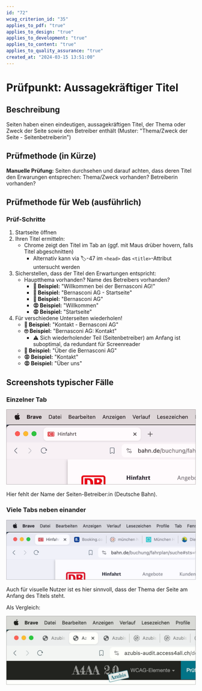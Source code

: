 ```yaml
---
id: "72"
wcag_criterion_id: "35"
applies_to_pdf: "true"
applies_to_design: "true"
applies_to_development: "true"
applies_to_content: "true"
applies_to_quality_assurance: "true"
created_at: "2024-03-15 13:51:00"
---
```


# Prüfpunkt: Aussagekräftiger Titel

## Beschreibung

Seiten haben einen eindeutigen, aussagekräftigen Titel, der Thema oder Zweck der Seite sowie den Betreiber enthält (Muster: "Thema/Zweck der Seite - Seitenbetreiberin")

## Prüfmethode (in Kürze)

**Manuelle Prüfung:** Seiten durchsehen und darauf achten, dass deren Titel den Erwarungen entsprechen: Thema/Zweck vorhanden? Betreiberin vorhanden?

## Prüfmethode für Web (ausführlich)

### Prüf-Schritte

1. Startseite öffnen
1. Ihren Titel ermitteln:
    - Chrome zeigt den Titel im Tab an (ggf. mit Maus drüber hovern, falls Titel abgeschnitten)
        - Alternativ kann via 🏷️-47 im `<head>` das `<title>`-Attribut untersucht werden
2. Sicherstellen, dass der Titel den Erwartungen entspricht:
    - Hauptthema vorhanden? Name des Betreibers vorhanden?
        - **🙂 Beispiel:** "Willkommen bei der Bernasconi AG!"
        - **🙂 Beispiel:** "Bernasconi AG - Startseite"
        - **🙂 Beispiel:** "Bernasconi AG"
        - **😡 Beispiel:** "Willkommen"
        - **😡 Beispiel:** "Startseite"
3. Für verschiedene Unterseiten wiederholen!
    - **🙂 Beispiel:** "Kontakt - Bernasconi AG"
    - **🙄 Beispiel:** "Bernasconi AG: Kontakt"
        - ⚠️ Sich wiederholender Teil (Seitenbetreiber) am Anfang ist suboptimal, da redundant für Screenreader
    - **🙂 Beispiel:** "Über die Bernasconi AG"
    - **😡 Beispiel:** "Kontakt"
    - **😡 Beispiel:** "Über uns"

## Screenshots typischer Fälle

### Einzelner Tab

![Webseite der Deutschen Bahn in Chrome](images/webseite-der-deutschen-bahn-in-chrome.png)

Hier fehlt der Name der Seiten-Betreiber:in (Deutsche Bahn).

### Viele Tabs neben einander

![Viele Tabs neben einander in Chrome](images/viele-tabs-neben-einander-in-chrome.png)

Auch für visuelle Nutzer ist es hier sinnvoll, dass der Thema der Seite am Anfang des Titels steht.

Als Vergleich:

![Viele Tabs, deren Titel identisch anfangen](images/viele-tabs-deren-titel-identisch-anfangen.png)